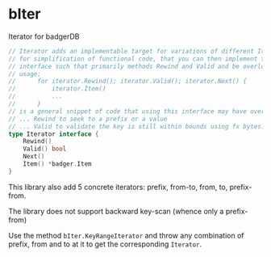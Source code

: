 # bIter
Iterator for badgerDB

```go
// Iterator adds an implementable target for variations of different Iterator's
// for simplification of functional code, that you can then implement this reduced
// interface such that primarily methods Rewind and Valid and be overloaded.
// usage:
// 		for iterator.Rewind(); iterator.Valid(); iterator.Next() {
//			iterator.Item()
//			...
//		}
// is a general snippet of code that using this interface may have overloaded
// ... Rewind to seek to a prefix or a value
// ... Valid to validate the key is still within bounds using fx bytes.Compare
type Iterator interface {
	Rewind()
	Valid() bool
	Next()
	Item() *badger.Item
}
```
This library also add 5 concrete iterators: prefix, from-to, from, to, prefix-from.

The library does not support backward key-scan (whence only a prefix-from)

Use the method `bIter.KeyRangeIterator` and throw any combination of prefix, from and to at it to get the corresponding `Iterator`.
